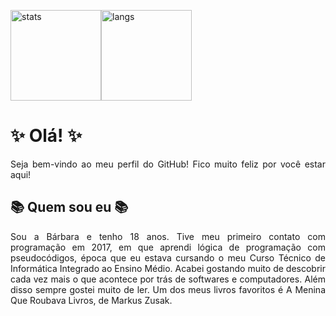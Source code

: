 <img src="https://github-readme-stats.vercel.app/api?username=barbaraport&theme=bear" alt="stats" height="145"><img src="https://github-readme-stats.vercel.app/api/top-langs/?username=barbaraport&layout=compact&theme=bear" alt="langs" height="145">

# :sparkles: Olá! :sparkles:
<p align="justify">Seja bem-vindo ao meu perfil do GitHub! Fico muito feliz por você estar aqui!</p>

## :books: Quem sou eu :books:
<p align="justify">Sou a Bárbara e tenho 18 anos. Tive meu primeiro contato com programação em 2017, em que aprendi lógica de programação com pseudocódigos, época que eu estava cursando o meu Curso Técnico de Informática Integrado ao Ensino Médio. Acabei gostando muito de descobrir cada vez mais o que acontece por trás de softwares e computadores. Além disso sempre gostei muito de ler. Um dos meus livros favoritos é A Menina Que Roubava Livros, de Markus Zusak.</p>
